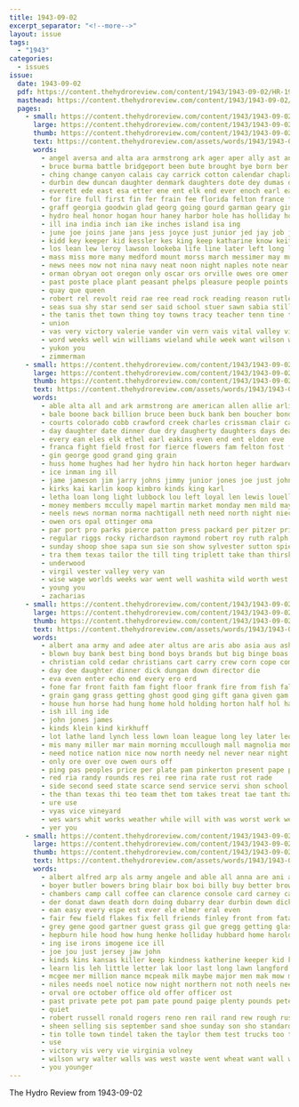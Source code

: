 ```yaml
---
title: 1943-09-02
excerpt_separator: "<!--more-->"
layout: issue
tags:
  - "1943"
categories:
  - issues
issue:
  date: 1943-09-02
  pdf: https://content.thehydroreview.com/content/1943/1943-09-02/HR-1943-09-02.pdf
  masthead: https://content.thehydroreview.com/content/1943/1943-09-02/masthead/HR-1943-09-02.jpg
  pages:
    - small: https://content.thehydroreview.com/content/1943/1943-09-02/small/HR-1943-09-02-01.jpg
      large: https://content.thehydroreview.com/content/1943/1943-09-02/large/HR-1943-09-02-01.jpg
      thumb: https://content.thehydroreview.com/content/1943/1943-09-02/thumbnails/HR-1943-09-02-01.jpg
      text: https://content.thehydroreview.com/assets/words/1943/1943-09-02/HR-1943-09-02-01.txt
      words:
        - angel aversa and alta ara armstrong ark ager aper ally ast angeles ani ann ata able army are ane area american ales ago atty autrey ang aun amar aul aid age africa all allie ana august ave
        - bruce burma battle bridgeport been bute brought bye born ber borer breeding beth box bry base balkan brother brown buckmaster best boris boys but baby boss big bond brain back brief better banker bank barber boschert began blanche bring bus bee bonds browne bethany birth bill bible buller bale basin bradshaw ben buckner bere bare buy berens boy
        - ching change canyon calais cay carrick cotton calendar chaplain cook colo cure choice con cham channel car coe cau class creek champion cant che charlene churches carruth cal caddo city christian cody canning child cox county clinton carlee col camp can case church cattle canute charles chy chet came cossack crystal cail chi candle
        - durbin dew duncan daughter denmark daughters dote dey dumas daugherty depa dell dar deanna duce den danish diane day death dinner danes dry ditmore during dean down dow doing don davenport drop dear dale dante deed dust days
        - everett ede east esa etter ene ent elk end ever enoch earl ear eral every ens ethel eastern even
        - for fire full first fin fer frain fee florida felton france flag fonda faye fost farm fell field friendly friends far front forward fine farragut fair fred farms forrest former frederick fall fountain folk fury frost fos felt from flood fly friday fruit fleet fellows fon fiest few folks fallin force found
        - graff georgia goodwin glad georg going gourd garman geary gin gratt good german grand gallant getting gene gave germany gain gottman george given guinea grace ground gone grade
        - hydro heal honor hogan hour haney harbor hole has holliday hopes had homer hing hampshire homa henrietta hae hild hoy holp hepburn hon hay holes harry halen herbert home hitch hee her harvard howl hope house hen huron how hutchinson henke hinton hones hyde holderman hamilton hamp henry held half health hard hie hus hafer hot
        - ill ina india inch ian ike inches island isa ing
        - june joe joins jane jans jess joyce just junior jed jay job jew johnson jack jessie jackson john
        - kidd key keeper kid kessler kes king keep katharine know keith kansas
        - los lean lew leroy lawson lookeba life line later left long lane litter lie lubbock light latter likely learned lola luther lines lights lionel loy look loan liberator little late last like lena let liberal live london liber
        - mass miss more many medford mount morss march messimer may muh mee mens mention morn mark mathe maw mate marriage meth min mis moore marcus murray meas must morris mies members martin miles miller matter man match might mah mon meigs marie mile mire mail morning mighty most mencl mer maxine morgan mccain men made mote mey madi margaret mise maurice money major much monday
        - news nees now not nina navy neat noon night naples note near north nations nasi ner northern new nation name naney norman need
        - orman obryan oot oregon only oscar ors orville owes ore omer ohara over owen ota ola
        - past poste place plant peasant phelps pleasure people points planes plano peri pastor port parente pie paper pax pian poor peggy page plane peace phan power paul plasters price prior peat present pet point pore pies phipps prairie pilot poage portas prom pone presley plaster parms pacific pal pau petter papas pas patron pound
        - quay que queen
        - robert rel revolt reid rae ree read rock reading reason rutledge rex rome ronnie roys rail rey robbins rust rea ross red ridge robertson ralph ranch rather roper ruth roy reno raymond rec rommel rogers raid richmond russian rout roster rate rose real reach
        - seas sua shy star send ser said school stuer sawn sabia still sutton sit sergeant story ship storts second single she sept stay soon states solomons september streets sneeze sours salary seven sok south spring state sprinkle sam speech supply soe saw staples shay sister sales sot saturday southern speak seats sunday sun set sala short such sea show strife stem spencer severe slemp service sams small shows six sime sion special susan smith shower sole stock schmitt steady speaks shown son sons season sofia seat sei simpson sow summer
        - the tanis thet town thing toy towns tracy teacher tenn tine too tie tobe theresa ting top talk tenant thee tey thomas torn tee tate tod taken tri till then tam them teh toe teas take takes tome terrible tom try thar tin than ten thi texas
        - union
        - vas very victory valerie vander vin vern vais vital valley vice volney
        - word weeks well win williams wieland while week want wilson western west washita ward willing went will wil worthy work white weather wen wai won was write world william wallers wayne why wat wife wild with weatherford war way walter wren willard wham wings worley
        - yukon you
        - zimmerman
    - small: https://content.thehydroreview.com/content/1943/1943-09-02/small/HR-1943-09-02-02.jpg
      large: https://content.thehydroreview.com/content/1943/1943-09-02/large/HR-1943-09-02-02.jpg
      thumb: https://content.thehydroreview.com/content/1943/1943-09-02/thumbnails/HR-1943-09-02-02.jpg
      text: https://content.thehydroreview.com/assets/words/1943/1943-09-02/HR-1943-09-02-02.txt
      words:
        - able alta all and ark armstrong are american allen allie arlie apple
        - bale boone back billion bruce been buck bank ben boucher bond billy blood bandy buckmaster bethel best bonds brewer bear beck browne but bryan
        - courts colorado cobb crawford creek charles crissman clair cashier caddo company chris coffee carnegie coop call city carl clinton cash cope county carry collins corn carruth came can charlie chas courage criss cream cart choice
        - day daughter date dinner due dry daugherty daughters days death december
        - every ean eles elk ethel earl eakins even end ent eldon eve
        - franca fight field frost for fierce flowers fam felton fost friday fred frankie from first friends fort frank few frida fund floyd
        - gin george good grand ging grain
        - huss home hughes had her hydro hin hack horton heger hardware heberle horn houston harry herndon hinton hani has hard harold held hintz heart hatfield
        - ice inman ing ill
        - jame jameson jim jarry johns jimmy junior jones joe just johnson jess jean john
        - kirks kai karlin koop kimbro kinds king karl
        - letha loan long light lubbock lou left loyal len lewis louella london lorene leslie last loose lawn
        - money members mccully mapel martin market monday men mild may must melba mccain most man march miss major more
        - neels news norman norma nachtigall neth need north night niece november nephew
        - owen ors opal ottinger oma
        - par port pro parks pierce patton press packard per pitzer price present pleasant pete plan pain power push
        - regular riggs rocky richardson raymond robert roy ruth ralph
        - sunday shoop shoe sapa sun sie son show sylvester sutton spies spain scrape schmidt sister style september strong sons service staples sept saturday she states station safe surprise side such stamps snow store seed
        - tra them texas tailor the till ting triplett take than thirsk thomason turn tack
        - underwood
        - virgil vester valley very van
        - wise wage worlds weeks war went well washita wild worth west walter was walt week win wells wieland wade waymon with weathers ward will
        - young you
        - zacharias
    - small: https://content.thehydroreview.com/content/1943/1943-09-02/small/HR-1943-09-02-03.jpg
      large: https://content.thehydroreview.com/content/1943/1943-09-02/large/HR-1943-09-02-03.jpg
      thumb: https://content.thehydroreview.com/content/1943/1943-09-02/thumbnails/HR-1943-09-02-03.jpg
      text: https://content.thehydroreview.com/assets/words/1943/1943-09-02/HR-1943-09-02-03.txt
      words:
        - albert ana army and adee ater altus are aris abo asia aus ash all agent ata
        - blown buy bank best bing bond boys brands but big binge boas boy battle baptist ben been bishop bring beryl
        - christian cold cedar christians cart carry crew corn cope come city churches comes county caddo conte church cody colonel check canyon camp
        - day dee daughter dinner dick dungan down director die
        - eva even enter echo end every ero erd
        - fone far front faith fam fight floor frank fire from fish fall fast farmer for farm fie
        - grain gang grass getting ghost good ging gift gana given gam general geen
        - house hun horse had hung home hold holding horton half hol has held hovis hey homer hot heft hatfield health hydro hees
        - ish ill ing ide
        - john jones james
        - kinds klein kind kirkhuff
        - lot lathe land lynch less lown loan league long ley later leo
        - mis many miller mar main morning mccullough mall magnolia money mix mound mcalester might much members mighty marks more most maybe mat morale man
        - need notice nation nice now north needy nel never near night neely
        - only ore over ove owen ours off
        - ping pas peoples price per plate pam pinkerton present pape pack pim pastor prose ponds part pond pinker people perfect
        - red ria randy rounds res rei ree rina rate rust rot rade
        - side second seed state scarce send service servi shon school soe stafford swell sad standing spark sein son scott sale stine sele september street she sunday station stand surface sept summer serene steward soon stange south stockton saturday ser sao saris spencer serie
        - the than texas thi teo team thet tom takes treat tae tant tha thad too towns trust town them thousand trail take tailor tra times tansy
        - ure use
        - vyas vice vineyard
        - wes wars whit works weather while will with was worst work well west war welding weatherford werk win wheat
        - yer you
    - small: https://content.thehydroreview.com/content/1943/1943-09-02/small/HR-1943-09-02-04.jpg
      large: https://content.thehydroreview.com/content/1943/1943-09-02/large/HR-1943-09-02-04.jpg
      thumb: https://content.thehydroreview.com/content/1943/1943-09-02/thumbnails/HR-1943-09-02-04.jpg
      text: https://content.thehydroreview.com/assets/words/1943/1943-09-02/HR-1943-09-02-04.txt
      words:
        - albert alfred arp als army angele and able all anna are ani autry apple
        - boyer butler bowers bring blair box boi billy buy better brown barracks bobby bergman bow boys bird butter but bella brush batter battle brother bottle barrymore bix back been bridgeport berlin
        - chambers camp call coffee can clarence console card carney carton canyon city chest car common close cantrell caddo counter calais care corp claiborne cash cowboy change cece cover county cant charles
        - der donat dawn death dorn doing dubarry dear durbin down dick denmark deanna daughter dries dent day double
        - ean easy every espe est ever ele elmer eral even
        - fair few field flakes fix fell friends finley front from fatal fall franklin frances force free flemings fulton for folks
        - grey gene good gartner guest grass gil gue gregg getting glass gravel
        - hepburn hile hood how hung henke holliday hubbard home harold hydro hesser husband hardware hes hammer hatfield heir him hour hope had hobart herndon harry ham high her
        - ing ise irons imogene ice ill
        - joe jou just jersey jaw john
        - kinds kins kansas killer keep kindness katherine keeper kid keeping know king kind
        - learn lis leh little letter lak loor last long lawn langford lights look large lam let later likely los
        - mcgee mer million mance mcpeak milk maybe major men mak mow middle miner mackall must much morale miss menno monday many mon most more mond
        - niles needs noel notice now night northern not noth neels need news new
        - orval ore october office old offer officer ost
        - past private pete pot pam pate pound paige plenty pounds peters philip paper payne pinkerton peggy pay point pretty per prom page pee potter par
        - quiet
        - robert russell ronald rogers reno ren rail rand rew rough rus roll ray rene race records res raid rolls roy reason
        - sheen selling sis september sand shoe sunday son sho standard staples sten start still seen summer sutton sergeant sway sheps sing seed state shows she sawatzky simpson stoves sale space stay shall sur sept see station shorts surpris saw spencer soon school smith sat stack service send sun stranger saturday sylvester
        - tin tolle town tindel taken the taylor them test trucks too till tall tom torey top tor tracy tell tailor tissue track than turn
        - use
        - victory vis very vie virginia volney
        - wilson wry walter walls was west waste went wheat want wall wate ward while willard williams weatherford weight will way wyld week with warden worley weeks white war
        - you younger
---
```


The Hydro Review from 1943-09-02

<!--more-->

